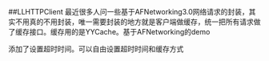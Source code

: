 ##LLHTTPClient
最近很多人问一些基于AFNetworking3.0网络请求的封装，其实不用真的不用封装，唯一需要封装的地方就是客户端做缓存，统一把所有请求做了缓存接口。缓存用的是YYCache。基于AFNetworking的demo

添加了设置超时时间。可以自由设置超时时间和缓存方式